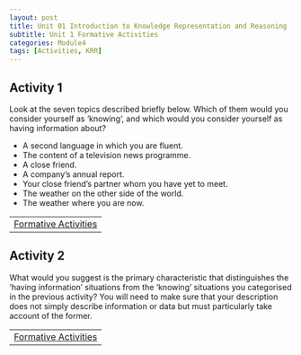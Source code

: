 ```yaml
---
layout: post
title: Unit 01 Introduction to Knowledge Representation and Reasoning
subtitle: Unit 1 Formative Activities
categories: Module4
tags: [Activities, KRR]
---
```

<html lang="en">



<body>

<h2>Activity 1</h2>

<p>Look at the seven topics described briefly below. Which of them would you consider yourself as ‘knowing’, and which would you consider yourself as having information about?</p>
<ul>
<li>A second language in which you are fluent.</li>
<li>The content of a television news programme.</li>
<li>A close friend.</li>
<li>A company’s annual report.</li>
<li>Your close friend’s partner whom you have yet to meet.</li>
<li>The weather on the other side of the world.</li>
<li>The weather where you are now.</li>
</ul>
<table>
    <tr>
         <td> <a href="../../../../artefacts/KRR-Unit1-FormativeActivities.pdf" target="_blank" class="button large">Formative Activities</a></td> 
    </tr>
</table>

<h2>Activity 2</h2>
<p>What would you suggest is the primary characteristic that distinguishes the ‘having information’ situations from the ‘knowing’ situations you categorised in the previous activity? You will need to make sure that your description does not simply describe information or data but must particularly take account of the former.</p>

</body>

</html>

<table>
    <tr>
       <td> <a href="../../../../artefacts/KRR-Unit1-FormativeActivities.pdf" target="_blank" class="button large">Formative Activities</a></td> 
    </tr>
</table>


